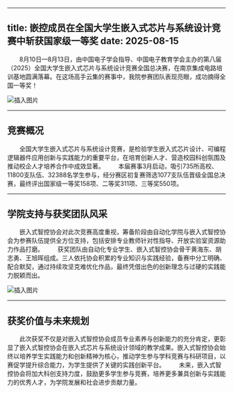 
---
title: 嵌控成员在全国大学生嵌入式芯片与系统设计竞赛中斩获国家级一等奖
date: 2025-08-15
---
&emsp;&emsp;8月10日—8月13日，由中国电子学会指导、中国电子教育学会主办的第八届（2025）全国大学生嵌入式芯片与系统设计竞赛全国总决赛，在南京集成电路培训基地圆满落幕。在这场高手云集的赛事中，我院参赛团队表现亮眼，成功摘得全国一等奖！

![插入图片](https://pic1.imgdb.cn/item/68aabaa158cb8da5c8478a8e.png)

---
 ## 竞赛概况
&emsp;&emsp;全国大学生嵌入式芯片与系统设计竞赛，是检验学生嵌入式芯片设计、可编程逻辑器件应用创新与实践能力的重要平台，在培育创新人才、营造校园科创氛围及推动校企人才培养合作中成效显著。
&emsp;&emsp;本届赛事3月启动，吸引735所高校、11800支队伍、32388名学生参与，经分赛区初复赛筛选1077支队伍晋级全国总决赛，最终评出国家级一等奖158项、二等奖311项、三等奖550项。

---

## 学院支持与获奖团队风采
&emsp;&emsp;嵌入式智控协会对此次竞赛高度重视，筹备阶段由自动化学院与嵌入式智控协会为参赛队伍提供全方位支持，包括安排专业教师针对性指导、开放实验室资源助力作品打磨。
&emsp;&emsp;获奖团队由自动化专业学生、嵌入式智控协会骨干黄海东、胡志勇、王旭晖组成。三人依托协会积累的专业知识与实践经验，备赛中分工明确、配合默契，通过持续攻坚克难优化作品，最终凭借出色的创新理念与过硬的实践能力脱颖而出。

![插入图片](https://pic1.imgdb.cn/item/68aabcb858cb8da5c847a5c7.png)

---
 ## 获奖价值与未来规划
&emsp;&emsp;此次获奖不仅是对嵌入式智控协会成员专业素养与创新能力的充分肯定，更彰显了嵌入式智控协会在嵌入式芯片与系统设计领域的教学成果。嵌入式智控协会始终以培养学生实践能力和创新精神为核心，推动学生参与学科竞赛与科研项目，以赛促学提升综合能力，为学生提供了关键的实践创新平台。
&emsp;&emsp;未来，嵌入式智控协会将加大科创支持力度，鼓励更多学生参与竞赛，培养更多兼具创新与实践能力的优秀人才，为学院发展和社会进步贡献力量。
